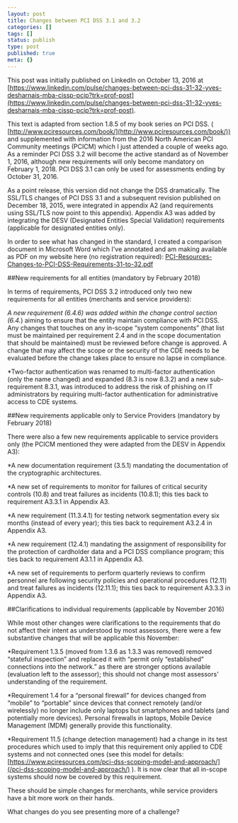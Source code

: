 ```yaml
---
layout: post
title: Changes between PCI DSS 3.1 and 3.2
categories: []
tags: []
status: publish
type: post
published: true
meta: {}
---
```


This post was initially published on LinkedIn on October 13, 2016 at 
[https://www.linkedin.com/pulse/changes-between-pci-dss-31-32-yves-desharnais-mba-cissp-pcip?trk=prof-post](https://www.linkedin.com/pulse/changes-between-pci-dss-31-32-yves-desharnais-mba-cissp-pcip?trk=prof-post).

This text is adapted from section 1.8.5 of my book series on PCI DSS. (
[http://www.pciresources.com/book/](http://www.pciresources.com/book/)) and supplemented with information from the 2016 North American PCI Community meetings (PCICM) which I just attended a couple of weeks ago.
As a reminder PCI DSS 3.2 will become the active standard as of November 1, 2016, although new requirements will only become mandatory on February 1, 2018. PCI DSS 3.1 can only be used for assessments ending by October 31, 2016.

As a point release, this version did not change the DSS dramatically. The SSL/TLS changes of PCI DSS 3.1 and a subsequent revision published on December 18, 2015, were integrated in appendix A2 (and requirements using SSL/TLS now point to this appendix). Appendix A3 was added by integrating the DESV (Designated Entities Special Validation) requirements (applicable for designated entities only).

In order to see what has changed in the standard, I created a comparison document in Microsoft Word which I've annotated and am making available as PDF on my website here (no registration required): 
[PCI-Resources-Changes-to-PCI-DSS-Requirements-31-to-32.pdf](/s/PCI-Resources-Changes-to-PCI-DSS-Requirements-31-to-32.pdf)

##New requirements for all entities (mandatory by February 2018)


In terms of requirements, PCI DSS 3.2 introduced only two new requirements for all entities (merchants and service providers):

*A new requirement (6.4.6) was added within the change control section (6.4.*) aiming to ensure that the entity maintain compliance with PCI DSS. Any changes that touches on any in-scope “system components” (that list must be maintained per requirement 2.4 and in the scope documentation that should be maintained) must be reviewed before change is approved. A change that may affect the scope or the security of the CDE needs to be evaluated before the change takes place to ensure no lapse in compliance.


*Two-factor authentication was renamed to multi-factor authentication (only the name changed) and expanded (8.3 is now 8.3.2) and a new sub-requirement 8.3.1, was introduced to address the risk of phishing on IT administrators by requiring multi-factor authentication for administrative access to CDE systems.

##New requirements applicable only to Service Providers (mandatory by February 2018)


There were also a few new requirements applicable to service providers only (the PCICM mentioned they were adapted from the DESV in Appendix A3):

*A new documentation requirement (3.5.1) mandating the documentation of the cryptographic architectures.


*A new set of requirements to monitor for failures of critical security controls (10.8) and treat failures as incidents (10.8.1); this ties back to requirement A3.3.1 in Appendix A3.


*A new requirement (11.3.4.1) for testing network segmentation every six months (instead of every year); this ties back to requirement A3.2.4 in Appendix A3.


*A new requirement (12.4.1) mandating the assignment of responsibility for the protection of cardholder data and a PCI DSS compliance program; this ties back to requirement A3.1.1 in Appendix A3.


*A new set of requirements to perform quarterly reviews to confirm personnel are following security policies and operational procedures (12.11) and treat failures as incidents (12.11.1); this ties back to requirement A3.3.3 in Appendix A3.

##Clarifications to individual requirements (applicable by November 2016)


While most other changes were clarifications to the requirements that do not affect their intent as understood by most assessors, there were a few substantive changes that will be applicable this November:

*Requirement 1.3.5 (moved from 1.3.6 as 1.3.3 was removed) removed “stateful inspection” and replaced it with “permit only “established” connections into the network.” as there are stronger options available (evaluation left to the assessor); this should not change most assessors' understanding of the requirement.


*Requirement 1.4 for a “personal firewall” for devices changed from “mobile” to “portable” since devices that connect remotely (and/or wirelessly) no longer include only laptops but smartphones and tablets (and potentially more devices). Personal firewalls in laptops, Mobile Device Management (MDM) generally provide this functionality.


*Requirement 11.5 (change detection management) had a change in its test procedures which used to imply that this requirement only applied to CDE systems and not connected ones (see this model for details: 
[https://www.pciresources.com/pci-dss-scoping-model-and-approach/](/pci-dss-scoping-model-and-approach/) ). It is now clear that all in-scope systems should now be covered by this requirement.

These should be simple changes for merchants, while service providers have a bit more work on their hands.

What changes do you see presenting more of a challenge?
